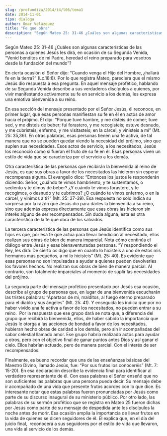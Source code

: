```yaml
---
slug: /profundiza/2014/t4/l06/tema1
date: 2014-11-01
tipo: dialoga
author: Omar Velázquez
title: "Fe que obra"
description: "Según Mateo 25: 31-46 ¿Cuáles son algunas características de las personas a  quienes Jesús les dirá, en ocasión de su Segunda Venida, “Venid benditos de mi  Padre, heredad el reino preparado para vosotros desde la fundación del mundo”?  En cierta ocasión el Señor dijo: “Cuando..."
---
```


Según Mateo 25: 31-46 ¿Cuáles son algunas características de las personas a quienes Jesús les dirá, en ocasión de su Segunda Venida, “Venid benditos de mi Padre, heredad el reino preparado para vosotros desde la fundación del mundo”?

En cierta ocasión el Señor dijo: “Cuando venga el Hijo del Hombre, ¿hallará fe en la tierra?” (Lc.18:8). Por lo que registra Mateo, pareciera que el mismo Jesús dio respuesta a esa pregunta. En aquel mensaje profético, hablando de su Segunda Venida describe a sus verdaderos discípulos a quienes, por vivir manifestando activamente su fe en servicio a los demás, les expresa una emotiva bienvenida a su reino.

En esa sección del mensaje presentado por el Señor Jesús, él reconoce, en primer lugar, que esas personas manifiestan su fe en él en actos de amor hacia el prójimo. Él dijo: “Porque tuve hambre, y me disteis de comer; tuve sed, y me disteis de beber; fui forastero, y me recogisteis; estuve desnudo, y me cubristeis; enfermo, y me visitasteis; en la cárcel, y vinisteis a mí” (Mt. 25: 35,36). En otras palabras, esas personas tienen una fe activa, de tal manera que no se pueden quedar viendo la necesidad del prójimo, sino que suplen sus necesidades. Esos actos de servicio, a los necesitados, Jesús los reconoció como si fueran el fruto de su fe en él. Esas personas viven un estilo de vida que se caracteriza por el servicio a los demás.

Otra característica de las personas que recibirán la bienvenida al reino de Jesús, es que sus obras a favor de los necesitados las hicieron sin esperar recompensa alguna. El evangelio dice: “Entonces los justos le responderán diciendo: Señor, ¿cuándo te vimos hambriento, y te sustentamos, o sediento y te dimos de beber? ¿Y cuándo te vimos forastero, y te recogimos, o desnudo y te cubrimos? ¿O cuándo te vimos enfermo, o en la cárcel, y vinimos a ti?” (Mt. 25: 37-39). Esa respuesta no solo indica su sorpresa por la razón que Jesús dio para darles la bienvenida a su reino, sino que además expresa directamente que esas obras las hicieron sin interés alguno de ser recompensados. Sin duda alguna, esta es otra característica de la fe que obra de los salvados.

La tercera característica de las personas que Jesús identifica como sus hijos es que, por esa fe que actúa para llevar bendición al necesitado, ellos realizan sus obras de bien de manera imparcial. Nota cómo continúa el diálogo entre Jesús y esas bienaventuradas personas. “Y respondiendo el Rey, les dirá: De cierto os digo que en cuanto lo hicisteis a uno de estos mis hermanos más pequeños, a mí lo hicisteis” (Mt. 25: 40). Es evidente que esas personas no son impulsadas a ayudar a quienes pueden devolverles los favores hechos. No realizan sus obras de bien de manera parcial. Al contrario, son totalmente imparciales al momento de suplir las necesidades del prójimo.

La segunda parte del mensaje profético presentado por Jesús esa ocasión, describe al grupo de personas que, en lugar de una bienvenida escucharán las tristes palabras: “Apartaos de mí, malditos, al fuego eterno preparado para el diablo y sus ángeles” (Mt. 25: 41). Y enseguida les indica que por no haber vivido una fe activa a favor de los necesitados, no pueden entrar a su reino.  Por la respuesta que ese grupo dará se nota que, a diferencia del grupo que recibirá la bienvenida, ellos, de haber sabido la importancia que Jesús le otorga a las acciones de bondad a favor de los necesitados, hubieran hecho obras de caridad a los demás, pero sin ir acompañadas del sabor celestial llamado amor. Ese grupo habría realizado actos para ayudar a otros, pero con el objetivo final de ganar puntos antes Dios y así ganar el cielo. Ellos habrían actuado, pero de manera parcial. Con el interés de ser recompensados.

Finalmente, es bueno recordar que una de las enseñanzas básicas del Maestro Divino, llamado Jesús, fue: “Por sus frutos los conoceréis” (Mt. 7: 15-20). En esa declaración describe la evidencia final para identificar al verdadero representante de él. Con esas palabras el Señor enseñó que no son suficientes las palabras que una persona pueda decir. Su mensaje debe ir acompañado de una vida que presente frutos acordes con lo que dice. Es interesante notar que estas palabras fueron pronunciadas por Jesús como parte de su discurso inaugural de su ministerio público. Por otro lado, las palabras de su sermón profético que se registra en Mateo 25 fueron dichas por Jesús como parte de su mensaje de despedida ante los discípulos la noche antes de morir. Esa ocasión amplia la importancia de llevar frutos en la vida de quienes se dicen seguidores de él. Él explica que, en el día del juicio final,  reconocerá a sus seguidores por el estilo de vida que llevaron, una vida al servicio de los demás.
